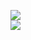 [![](https://img.shields.io/badge/Made%20With-Github%20Spray-lightgrey.svg?style=for-the-badge&logo=github)](https://github.com/Annihil/github-spray#30916)  
[![](https://i.imgur.com/2DrTn0Z.gif)](https://github.com/Annihil/github-spray)